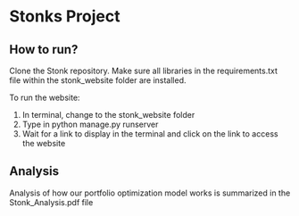 # Stonks Project

## How to run?

Clone the Stonk repository. Make sure all libraries in the requirements.txt file within the stonk_website folder are installed.

To run the website:
1. In terminal, change to the stonk_website folder
2. Type in python manage.py runserver
3. Wait for a link to display in the terminal and click on the link to access the website

## Analysis
Analysis of how our portfolio optimization model works is summarized in the Stonk_Analysis.pdf file
